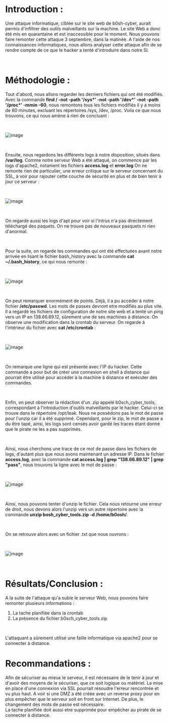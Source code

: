 # Introduction :


Une attaque informatique, ciblée sur le site web de b0sh-cyber, aurait permis d'infiltrer des outils malveillants sur la machine. Le site Web a donc été mis en quarantaine et est inaccessible pour le moment. Nous pouvons faire remonter cette attaque 3 septembre, dans la matinée. 
A l'aide de nos connaissances informatiques, nous allons analyser cette attaque afin de se rendre compte de ce que le hacker a tenté d'introduire dans notre SI.

<br/>

# Méthodologie :

Tout d'abord, nous allons regarder les derniers fichiers qui ont été modifiés. Avec la commande __find / -not -path '/sys*' -not -path '/dev*' -not -path '/proc*' -mmin -60__, nous remontons tous les fichiers modifiés il y a moins de 60 minutes, excluant les répertoires /sys, /dev, /proc. Voila ce que nous trouvons, ce qui nous amène à rien de concluant  :

<br/>

![image](https://user-images.githubusercontent.com/78368428/219013521-3cba3007-4c11-4fe3-9eab-2d46405ba78e.png)

<br/>


Ensuite, nous regardons les différents logs à notre disposition, situés dans __/var/log__. Comme notre serveur Web a été attaqué, on commence par les logs d'apache2, notament les fichiers __access.log__ et __error.log__
On ne remonte rien de particulier, une erreur critique sur le serveur concernant du SSL, à voir pour rajouter cette couche de sécurité en plus et de bien tenir à jour ce serveur :

<br/>

![image](https://user-images.githubusercontent.com/78368428/219013582-2b07cc1d-511a-4406-8345-0dd2b308298d.png)

<br/>


On regarde aussi les logs d'apt pour voir si l'intrus n'a pas directement téléchargé des paquets. On ne trouve pas de nouveaux pasquets ni rien d'anormal.

<br/>

Pour la suite, on regarde les commandes qui ont été effectuées avant notre arrivée en lisant le fichier bash_history avec la commande __cat ~/.bash_history__, ce qui nous remonte :

<br/>

![image](https://user-images.githubusercontent.com/78368428/219013645-57454fdc-db5a-4fe7-8e94-a68c6fb56ee8.png)

<br/>


On peut remarquer enormément de points. Déjà, il a pu accéder à notre fichier __/etc/passwd__. Les mots de passes devront etre modifiés au plus vite.
Il a regardé les fichiers de configuration de notre site web et a tenté un ping vers un IP en 138.66.89.12, sûrement une de ses machines à distance.
On observe une modification dans la crontab du serveur. On regarde à l'intérieur du fichier avec __cat /etc/crontab__ :

<br/>

![image](https://user-images.githubusercontent.com/78368428/219013715-16cad26f-089b-4147-9c2e-5f178d1b8b63.png)

<br/>


On remarque une ligne qui est présente avec l'IP du hacker. Cette commande a pour but de créer une connexion en shell à distance qui pourrait être utilisé pour accéder à la machine à distance et exécuter des commandes.

<br/>

Enfin, on peut observer la rédaction d'un .zip appelé b0sch_cyber_tools, correspondant à l'introduction d'outils malveillants par le hacker. Celui-ci se trouve dans le répertoire /opt/leak. Nous ne possédons pas le mot de passe pour l'unzip car il a été supprimé. 
Cependant, pour le zip, le mot de passe a du être tapé, ainsi, les logs sont censés avoir gardé les traces étant donné que le pirate ne les a pas supprimés.

<br/>

Ainsi, nous cherchons une trace de ce mot de passe dans les fichiers de logs, d'autant plus que nous avons maintenant un adresse IP.
Dans le fichier __access.log__, avec la commande __cat access.log | grep "138.66.89.12" | grep "pass"__, nous trouvons la ligne avec le mot de passe :

<br/>

![image](https://user-images.githubusercontent.com/78368428/219013851-02cde0d5-dbaa-4363-b33b-2fdf45b865e3.png)

<br/>

Ainsi, nous pouvons tenter d'unzip le fichier. Cela nous retourne une erreur de droit, nous devons alors l'unzip vers un autre répertoire avec la commande __unzip bosh_cyber_tools.zip -d /home/b0osh/__.

<br/>


On se retrouve alors avec un fichier .txt que nous ouvrons :

<br/>

![image](https://user-images.githubusercontent.com/78368428/219013961-e75d9bd2-f860-4880-a095-378e4c98d170.png)

<br/>



# Résultats/Conclusion : 

A la suite de l'attaque qu'a subie le serveur Web, nous pouvons faire remonter plusieurs informations : 

1. La tache planifiée dans la crontab
2. La présence du fichier b0sch_cyber_tools.zip

<br/>

L'attaquant a sûrement utilisé une faille informatique via apache2 pour se connecter à distance. 

# Recommandations :

Afin de sécuriser au mieux le serveur, il est nécessaire de le tenir à jour et d'avoir des moyens de le sécuriser, que ce soit logique ou matériel. La mise en place d'une connexion via SSL pourrait résoudre l'erreur rencontrée et vu plus haut. A voir si une DMZ a été créée avec un reverse proxy pour en plus empêcher que le serveur soit en front sur Internet. De plus, le changement des mots de passe est nécessaire.
<br/>
La tache planifiée doit aussi etre supprimée pour empêcher au pirate de se connecter à distance.









